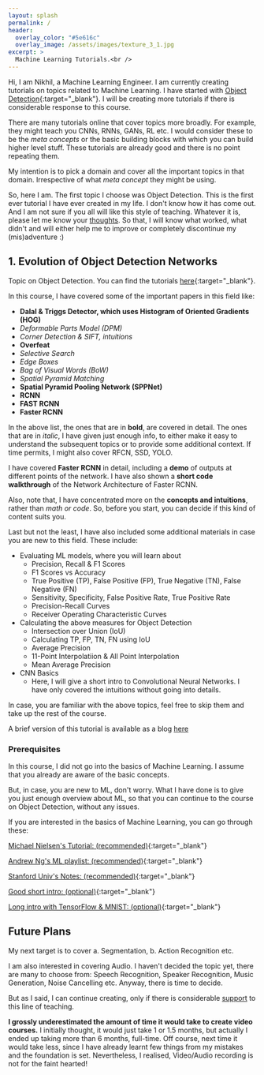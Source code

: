 ```yaml
---
layout: splash
permalink: /
header:
  overlay_color: "#5e616c"
  overlay_image: /assets/images/texture_3_1.jpg
excerpt: >
  Machine Learning Tutorials.<br />
---
```


Hi, I am Nikhil, a Machine Learning Engineer. I am currently creating tutorials on topics related to Machine Learning.
I have started with [Object Detection](https://www.youtube.com/playlist?list=PL1GQaVhO4f_jLxOokW7CS5kY_J1t1T17S){:target="_blank"}. I will be creating more tutorials if there is considerable response to this course.

There are many tutorials online that cover topics more broadly. For example, they might teach you CNNs, RNNs, GANs, RL etc. I would consider these to be the *meta concepts* or the basic building blocks with which you can build higher level stuff. These tutorials are already good and there is no point repeating them.

My intention is to pick a domain and cover all the important topics in that domain. Irrespective of what *meta concept* they might be using.

So, here I am. The first topic I choose was Object Detection. This is the first ever tutorial I have ever created in my life. I don't know how it has come out. And I am not sure if you all will like this style of teaching. Whatever it is, please let me know your [thoughts](/contact). So that, I will know what worked, what didn't and will either help me to improve or completely discontinue my (mis)adventure :)

## 1. Evolution of Object Detection Networks
Topic on Object Detection. You can find the tutorials [here](https://www.youtube.com/playlist?list=PL1GQaVhO4f_jLxOokW7CS5kY_J1t1T17S){:target="_blank"}.

In this course, I have covered some of the important papers in this field like:
* **Dalal & Triggs Detector, which uses Histogram of Oriented Gradients (HOG)**
* *Deformable Parts Model (DPM)*
* *Corner Detection & SIFT, intuitions*
* **Overfeat**
* *Selective Search*
* *Edge Boxes*
* *Bag of Visual Words (BoW)*
* *Spatial Pyramid Matching*
* **Spatial Pyramid Pooling Network (SPPNet)**
* **RCNN**
* **FAST RCNN**
* **Faster RCNN**

In the above list, the ones that are in **bold**, are covered in detail. The ones that are in *italic*, I have given just enough info, to either make it easy to understand the subsequent topics or to provide some additional context. If time permits, I might also cover RFCN, SSD, YOLO.

I have covered **Faster RCNN** in detail, including a **demo** of outputs at different points of the network. I have also shown a **short code walkthrough** of the Network Architecture of Faster RCNN.

Also, note that, I have concentrated more on the **concepts and intuitions**, rather than *math or code*. So, before you start, you can decide if this kind of content suits you.

Last but not the least, I have also included some additional materials in case you are new to this field. These include:
* Evaluating ML models, where you will learn about
  * Precision, Recall & F1 Scores
  * F1 Scores vs Accuracy
  * True Positive (TP), False Positive (FP), True Negative (TN), False Negative (FN)
  * Sensitivity, Specificity, False Positive Rate, True Positive Rate
  * Precision-Recall Curves
  * Receiver Operating Characteristic Curves
* Calculating the above measures for Object Detection
  * Intersection over Union (IoU)
  * Calculating TP, FP, TN, FN using IoU
  * Average Precision
  * 11-Point Interpolatiion & All Point Interpolation
  * Mean Average Precision
* CNN Basics
  * Here, I will give a short intro to Convolutional Neural Networks. I have only covered the intuitions without going into details.

In case, you are familiar with the above topics, feel free to skip them and take up the rest of the course.

A brief version of this tutorial is available as a blog [here](/evodn/object_detection_intro/)

### Prerequisites
In this course, I did not go into the basics of Machine Learning. I assume that you already are aware of the basic concepts.

But, in case, you are new to ML, don't worry. What I have done is to give you just enough overview about ML, so that you can continue to the course on Object Detection, without any issues.

If you are interested in the basics of Machine Learning, you can go through these:

[Michael Nielsen's Tutorial: (recommended)](http://neuralnetworksanddeeplearning.com/chap1.html){:target="_blank"}

[Andrew Ng's ML playlist: (recommended)](https://www.youtube.com/playlist?list=PLkDaE6sCZn6Ec-XTbcX1uRg2_u4xOEky0){:target="_blank"}

[Stanford Univ's Notes: (recommended)](http://cs231n.github.io/neural-networks-1/){:target="_blank"}

[Good short intro: (optional)](https://www.youtube.com/watch?v=FmpDIaiMIeA){:target="_blank"}

[Long intro with TensorFlow & MNIST: (optional)](https://www.youtube.com/watch?v=vq2nnJ4g6N0){:target="_blank"}

## Future Plans
My next target is to cover a. Segmentation, b. Action Recognition etc.

I am also interested in covering Audio. I haven't decided the topic yet, there are many to choose from: Speech Recognition, Speaker Recognition, Music Generation, Noise Cancelling etc. Anyway, there is time to decide.

But as I said, I can continue creating, only if there is considerable [support](/donate) to this line of teaching.

**I grossly underestimated the amount of time it would take to create video courses.** I initially thought, it would just take 1 or 1.5 months, but actually I ended up taking more than 6 months, full-time. Off course, next time it would take less, since I have already learnt few things from my mistakes and the foundation is set. Nevertheless, I realised, Video/Audio recording is not for the faint hearted!
